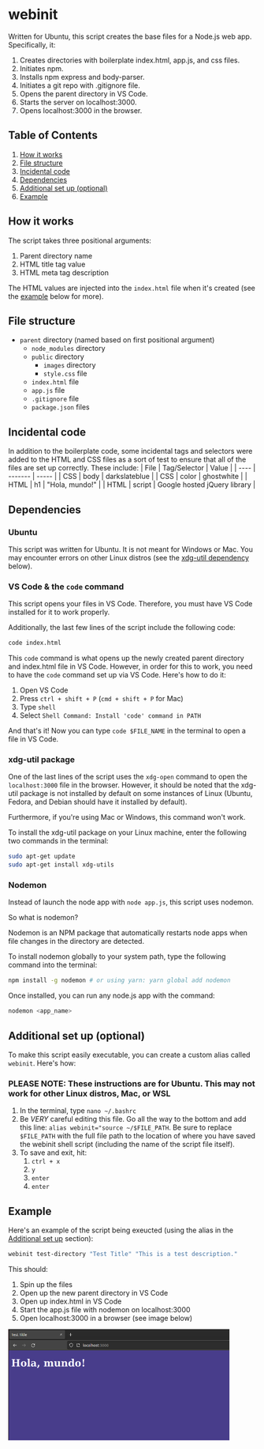 # webinit

Written for Ubuntu, this script creates the base files for a Node.js web app. Specifically, it:

1. Creates directories with boilerplate index.html, app.js, and css files.
2. Initiates npm.
3. Installs npm express and body-parser.
4. Initiates a git repo with .gitignore file.
5. Opens the parent directory in VS Code.
6. Starts the server on localhost:3000.
7. Opens localhost:3000 in the browser.

## Table of Contents

1. [How it works](#how-it-works)
2. [File structure](#file-structure)
3. [Incidental code](#incidental-code)
4. [Dependencies](#dependencies)
5. [Additional set up (optional)](#additional-set-up)
6. [Example](#example)

## How it works

The script takes three positional arguments:

1. Parent directory name
2. HTML title tag value
3. HTML meta tag description

The HTML values are injected into the `index.html` file when it's created (see the [example](#example) below for more).

## File structure

* `parent` directory (named based on first positional argument)
  * `node_modules` directory
  * `public` directory
    * `images` directory
    * `style.css` file
  * `index.html` file
  * `app.js` file
  * `.gitignore` file
  * `package.json` files

## Incidental code

In addition to the boilerplate code, some incidental tags and selectors were added to the HTML and CSS files as a sort of test to ensure that all of the files are set up correctly. These include:
| File | Tag/Selector | Value |
| ---- | ------- | ----- |
| CSS | body | darkslateblue |
| CSS | color | ghostwhite |
| HTML | h1 | "Hola, mundo!" |
| HTML | script | Google hosted jQuery library |

## Dependencies

### Ubuntu

This script was written for Ubuntu. It is not meant for Windows or Mac. You may encounter errors on other Linux distros (see the [xdg-util dependency](#xdg-util-package) below).

### VS Code & the `code` command

This script opens your files in VS Code. Therefore, you must have VS Code installed for it to work properly.

Additionally, the last few lines of the script include the following code:

```bash
code index.html
```

This `code` command is what opens up the newly created parent directory and index.html file in VS Code.
However, in order for this to work, you need to have the `code` command set up via VS Code. Here's how to do it:

1. Open VS Code
2. Press `ctrl + shift + P` (`cmd + shift + P` for Mac)
3. Type `shell`
4. Select `Shell Command: Install 'code' command in PATH`

And that's it! Now you can type `code $FILE_NAME` in the terminal to open a file in VS Code.

### xdg-util package

One of the last lines of the script uses the `xdg-open` command to open the `localhost:3000` file in the browser. However, it should be noted that the xdg-util package is not installed by default on some instances of Linux (Ubuntu, Fedora, and Debian should have it installed by default).

Furthermore, if you're using Mac or Windows, this command won't work.

To install the xdg-util package on your Linux machine, enter the following two commands in the terminal:

```bash
sudo apt-get update
sudo apt-get install xdg-utils
```

### Nodemon

Instead of launch the node app with `node app.js`, this script uses nodemon.

So what is nodemon?

Nodemon is an NPM package that automatically restarts node apps when file changes in the directory are detected.

To install nodemon globally to your system path, type the following command into the terminal:

```bash
npm install -g nodemon # or using yarn: yarn global add nodemon
```

Once installed, you can run any node.js app with the command:

```bash
nodemon <app_name>
```

## Additional set up (optional)

To make this script easily executable, you can create a custom alias called `webinit`. Here's how:

### PLEASE NOTE: These instructions are for Ubuntu. This may not work for other Linux distros, Mac, or WSL

1. In the terminal, type `nano ~/.bashrc`
2. Be *VERY* careful editing this file. Go all the way to the bottom and add this line: `alias webinit="source ~/$FILE_PATH`. Be sure to replace `$FILE_PATH` with the full file path to the location of where you have saved the webinit shell script (including the name of the script file itself).
3. To save and exit, hit:
    1. `ctrl + x`
    2. `y`
    3. `enter`
    4. `enter`

## Example

Here's an example of the script being exeucted (using the alias in the [Additional set up](additional-set-up) section):

```bash
webinit test-directory "Test Title" "This is a test description."
```

This should:

1. Spin up the files
2. Open up the new parent directory in VS Code
3. Open up index.html in VS Code
4. Start the app.js file with nodemon on localhost:3000
5. Open localhost:3000 in a browser (see image below)

<img src="https://github.com/TommyC37/webinit/blob/main/images/boilerplate-page-example.png" alt="Screenshot of the index.html file appearing in the browser" height="225px">
